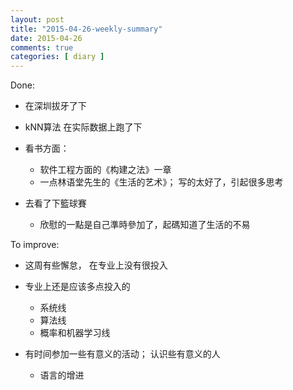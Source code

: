 ```yaml
---
layout: post
title: "2015-04-26-weekly-summary"
date: 2015-04-26
comments: true
categories: [ diary ]
---
```


Done:

*   在深圳拔牙了下

*   kNN算法 在实际数据上跑了下

*   看书方面：
    - 软件工程方面的《构建之法》一章
    - 一点林语堂先生的《生活的艺术》； 写的太好了，引起很多思考

*   去看了下籃球賽
    - 欣慰的一點是自己準時參加了，起碼知道了生活的不易
    
To improve:

*  这周有些懈怠， 在专业上没有很投入

*  专业上还是应该多点投入的
    - 系统线
    - 算法线
    - 概率和机器学习线
    
*  有时间参加一些有意义的活动； 认识些有意义的人
    - 语言的增进
